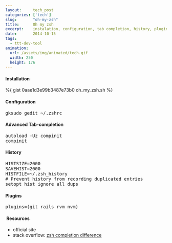 ```yaml
---
layout:     tech_post
categories: ['tech']
slug:       "oh-my-zsh"
title:      Oh my zsh
excerpt:    instalation, configuration, tab completion, history, plugins...
date:       2014-10-15
tags:
  - ttt-dev-tool
animation:
  url: /assets/img/animated/tech.gif
  width: 250
  height: 176  
---
```


#### Installation
%{ gist 0aae1d3e99b3487e73b0 oh_my_zsh.sh %}

#### Configuration

<pre>gksudo gedit ~/.zshrc</pre>

#### Advanced Tab-completion

<pre>autoload -Uz compinit
compinit</pre>

#### History

<pre>HISTSIZE=2000
SAVEHIST=2000
HISTFILE=~/.zsh_history
# Prevent history from recording duplicated entries 
setopt hist_ignore_all_dups
</pre>

#### Plugins

<pre>plugins=(git rails rvm nvm)</pre>

####  Resources

- official site
- stack overflow: <a href="http://stackoverflow.com/questions/12570749/zsh-completion-difference">zsh completion difference</a>

